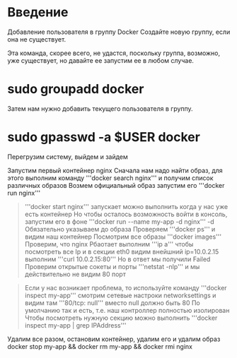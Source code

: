 # Введение

Добавление пользователя в группу Docker
Создайте новую группу, если она не существует.

Эта команда, скорее всего, не удастся, поскольку группа, возможно, уже существует, но давайте ее запустим ее в любом случае.
# sudo groupadd docker
Затем нам нужно добавить текущего пользователя в группу.
#  sudo gpasswd -a $USER docker
Перегрузим систему, выйдем и зайдем

Запустим первый контейнер nginx
Сначала нам надо найти образ, для этого выполним команду
'''docker search nginx'''
и получим список различных образов
Возмем официальный образ
запустим его
'''docker run nginx'''
> '''docker start nginx''' запускает можно выполнить когда у нас уже есть контейнер
Но чтобы осталось возможность войти в консоль, запустим его в фоне
'''docker run --name my-app -d nginx'''
> -d Обязательно указываем до образа
Проверяем
'''docker ps'''
и видим наш контейнер
Посмотрим все образы
'''docker images'''
Проверим, что nginx Рбаотает
выполним
'''ip a'''
чтобы посмотреть все Ip
и в секции eth0 видим внейшний ip=10.0.2.15
выполним
'''curl 10.0.2.15:80'''
Но в ответ мы получили Failed
Проверим открытые сокеты и порты
'''netstat -nlp'''
и мы действительно не видим 80 порт

> Если у нас возникает проблема, то используйте команду '''docker inspect my-app'''
смотрим сетевые настроки networksettings
и видим там
'''80/tcp: null'''
вместо null должно быть 80
По умолчанию так и есть, т.е. наш контроллер полностью изолирован
Чтобы посмотреть нужную секцию можно выполнить
'''docker inspect my-app | grep IPAddress'''

Удалим все разом, остановим контейнер, удалим его и удалим образ
docker stop my-app && docker rm my-app && docker rmi nginx

